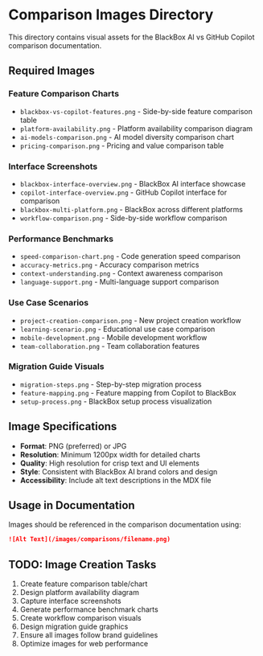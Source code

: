# Comparison Images Directory

This directory contains visual assets for the BlackBox AI vs GitHub Copilot comparison documentation.

## Required Images

### **Feature Comparison Charts**
- `blackbox-vs-copilot-features.png` - Side-by-side feature comparison table
- `platform-availability.png` - Platform availability comparison diagram
- `ai-models-comparison.png` - AI model diversity comparison chart
- `pricing-comparison.png` - Pricing and value comparison table

### **Interface Screenshots**
- `blackbox-interface-overview.png` - BlackBox AI interface showcase
- `copilot-interface-overview.png` - GitHub Copilot interface for comparison
- `blackbox-multi-platform.png` - BlackBox across different platforms
- `workflow-comparison.png` - Side-by-side workflow comparison

### **Performance Benchmarks**
- `speed-comparison-chart.png` - Code generation speed comparison
- `accuracy-metrics.png` - Accuracy comparison metrics
- `context-understanding.png` - Context awareness comparison
- `language-support.png` - Multi-language support comparison

### **Use Case Scenarios**
- `project-creation-comparison.png` - New project creation workflow
- `learning-scenario.png` - Educational use case comparison
- `mobile-development.png` - Mobile development workflow
- `team-collaboration.png` - Team collaboration features

### **Migration Guide Visuals**
- `migration-steps.png` - Step-by-step migration process
- `feature-mapping.png` - Feature mapping from Copilot to BlackBox
- `setup-process.png` - BlackBox setup process visualization

## Image Specifications

- **Format**: PNG (preferred) or JPG
- **Resolution**: Minimum 1200px width for detailed charts
- **Quality**: High resolution for crisp text and UI elements
- **Style**: Consistent with BlackBox AI brand colors and design
- **Accessibility**: Include alt text descriptions in the MDX file

## Usage in Documentation

Images should be referenced in the comparison documentation using:
```markdown
![Alt Text](/images/comparisons/filename.png)
```

## TODO: Image Creation Tasks

1. Create feature comparison table/chart
2. Design platform availability diagram
3. Capture interface screenshots
4. Generate performance benchmark charts
5. Create workflow comparison visuals
6. Design migration guide graphics
7. Ensure all images follow brand guidelines
8. Optimize images for web performance
